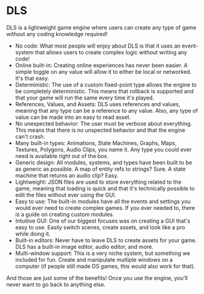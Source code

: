 # DLS

DLS is a lightweight game engine where users can create any type of game without any coding knowledge required!

- No code: What most people will enjoy about DLS is that it uses an event-system that allows users to create complex logic without writing any code!
- Online built-in: Creating online experiences has never been easier. A simple toggle on any value will allow it to either be local or networked. It's that easy.
- Deterministic: The use of a custom fixed-point type allows the engine to be completely deterministic. This means that rollback is supported and that your game will run the same every time it's played.
- References, Values, and Assets: DLS uses references and values, meaning that any type can be a reference to any value. Also, any type of value can be made into an easy to read asset.
- No unexpected behavior: The user must be verbose about everything. This means that there is no unspected behavior and that the engine can't crash.
- Many built-in types: Animations, State Machines, Graphs, Maps, Textures, Polygons, Audio Clips, you name it. Any type you could ever need is available right out of the box.
- Generic design: All modules, systems, and types have been built to be as generic as possible. A map of entity refs to strings? Sure. A state machine that returns an audio clip? Easy.
- Lightweight: JSON files are used to store everything related to the game, meaning that loading is quick and that it's technically possible to edit the files without ever using the GUI.
- Easy to use: The built-in modules have all the events and settings you would ever need to create complex games. If you ever needed to, there is a guide on creating custom modules.
- Intuitive GUI: One of our biggest focuses was on creating a GUI that's easy to use. Easily switch scenes, create assets, and look like a pro while doing it.
- Built-in editors: Never have to leave DLS to create assets for your game. DLS has a built-in image editor, audio editor, and more.
- Multi-window support: This is a very niche system, but something we included for fun. Create and manipulate multiple windows on a computer (if people still made DS games, this would also work for that).

And those are just some of the benefits! Once you use the engine, you'll never want to go back to anything else.

